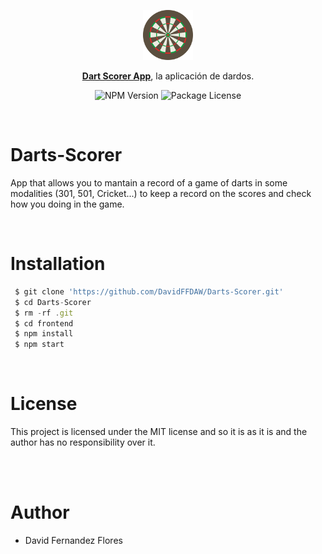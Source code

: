 <p align="center">
  <a href="https://darts-scorer.vercel.app/" target="blank"><img src="./frontend/src/darts-logo.svg" width="80" alt="Darts Board Logo" /></a>
</p>

<p align="center" ><a href="https://darts-scorer.vercel.app/" target="blank"><strong>Dart Scorer App</strong></a>, la aplicación de dardos.</p>

<p align="center">
    <a target="_blank"><img src="https://img.shields.io/npm/v/@nestjs/core.svg" alt="NPM Version" /></a>
    <a target="_blank"><img src="https://img.shields.io/npm/l/@nestjs/core.svg" alt="Package License" /></a>
</p>

<br/>

# Darts-Scorer
App that allows you to mantain a record of a game of darts in some modalities (301, 501, Cricket...) to keep a record on the scores and check how you doing in the game.


<br/>

# Installation

```javascript
 $ git clone 'https://github.com/DavidFFDAW/Darts-Scorer.git'
 $ cd Darts-Scorer
 $ rm -rf .git
 $ cd frontend
 $ npm install
 $ npm start

```
<br/>

# License

This project is licensed under the MIT license and so it is as it is and the author has no responsibility over it.

<br/>
<br/>

# Author

 -  David Fernandez Flores
